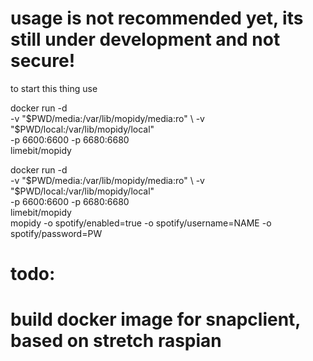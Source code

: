 # usage is not recommended yet, its still under development and not secure!


to start this thing use 

docker run -d \
      -v "$PWD/media:/var/lib/mopidy/media:ro" \
      -v "$PWD/local:/var/lib/mopidy/local" \
      -p 6600:6600 -p 6680:6680 \
      limebit/mopidy 


docker run -d \
      -v "$PWD/media:/var/lib/mopidy/media:ro" \
      -v "$PWD/local:/var/lib/mopidy/local" \
      -p 6600:6600 -p 6680:6680 \
      limebit/mopidy \
      mopidy -o spotify/enabled=true -o spotify/username=NAME -o spotify/password=PW


# todo:
# build docker image for snapclient, based on stretch raspian